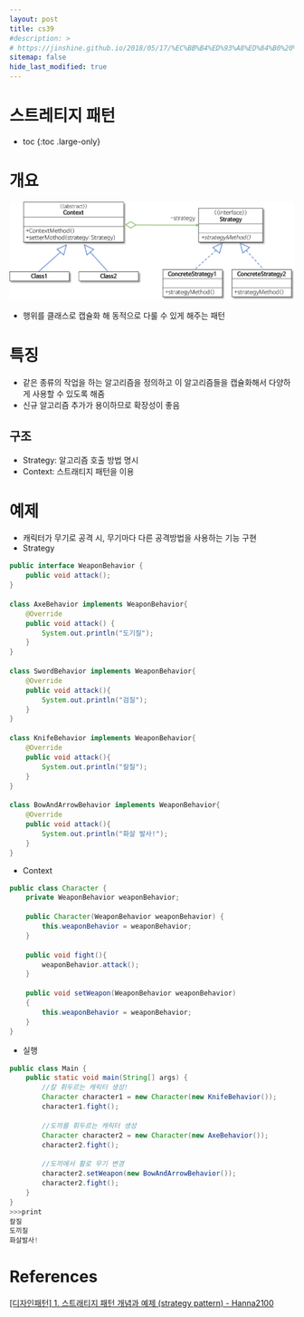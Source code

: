 ```yaml
---
layout: post
title: cs39
#description: >
# https://jinshine.github.io/2018/05/17/%EC%BB%B4%ED%93%A8%ED%84%B0%20%EA%B8%B0%EC%B4%88/%EB%A9%94%EB%AA%A8%EB%A6%AC%EA%B5%AC%EC%A1%B0/
sitemap: false
hide_last_modified: true
---
```

# 스트레티지 패턴

* toc
{:toc .large-only}

# 개요

![](/assets/img/cs/strategy.png)

- 행위를 클래스로 캡슐화 해 동적으로 다룰 수 있게 해주는 패턴

# 특징

- 같은 종류의 작업을 하는 알고리즘을 정의하고 이 알고리즘들을 캡슐화해서 다양하게 사용할 수 있도록 해줌
- 신규 알고리즘 추가가 용이하므로 확장성이 좋음

## 구조

- Strategy: 알고리즘 호출 방법 명시
- Context: 스트래티지 패턴을 이용

# 예제

- 캐릭터가 무기로 공격 시, 무기마다 다른 공격방법을 사용하는 기능 구현
- Strategy
  
```JAVA
public interface WeaponBehavior {
	public void attack();
}

class AxeBehavior implements WeaponBehavior{
	@Override
	public void attack() {
		System.out.println("도기질");
	}
}

class SwordBehavior implements WeaponBehavior{
	@Override
	public void attack(){
		System.out.println("검질");
	}
}

class KnifeBehavior implements WeaponBehavior{
	@Override
	public void attack(){
		System.out.println("칼질");
	}
}

class BowAndArrowBehavior implements WeaponBehavior{
	@Override
	public void attack(){
		System.out.println("화살 발사!");
	}
}
```

- Context
  
```JAVA
public class Character {
	private WeaponBehavior weaponBehavior;
	
	public Character(WeaponBehavior weaponBehavior) {
		this.weaponBehavior = weaponBehavior;
	}
	
	public void fight(){
		weaponBehavior.attack();
	}
	
	public void setWeapon(WeaponBehavior weaponBehavior)
	{
		this.weaponBehavior = weaponBehavior;
	}
}
```

- 실행
  
```JAVA
public class Main {
	public static void main(String[] args) {
		//칼 휘두르는 캐릭터 생성!
		Character character1 = new Character(new KnifeBehavior());
		character1.fight();
		
		//도끼를 휘두르는 캐릭터 생성
		Character character2 = new Character(new AxeBehavior());
		character2.fight();
		
		//도끼에서 활로 무기 변경
		character2.setWeapon(new BowAndArrowBehavior());
		character2.fight();
	}
}
>>>print
칼질
도끼질
화살발사!
```

# References

[[디자인패턴] 1. 스트래티지 패턴 개념과 예제 (strategy pattern) - Hanna2100](https://velog.io/@hanna2100/%EB%94%94%EC%9E%90%EC%9D%B8%ED%8C%A8%ED%84%B4-1.-%EC%8A%A4%ED%8A%B8%EB%9E%98%ED%8B%B0%EC%A7%80-%ED%8C%A8%ED%84%B4-strategy-pattern)

[]()
